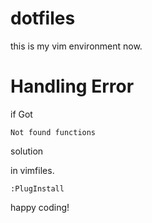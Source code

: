 # dotfiles

this is my vim environment now.

# Handling Error

if Got

```
Not found functions
```

solution

in vimfiles.

```
:PlugInstall
```


happy coding!


